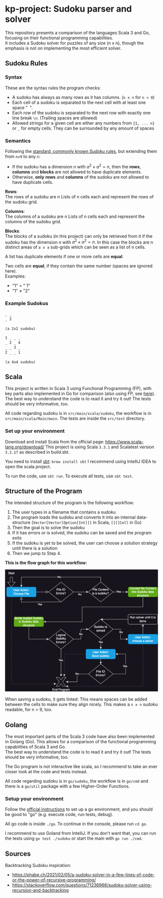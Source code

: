 # kp-project: Sudoku parser and solver
This repository presents a comparison of the languages Scala 3 and Go, focusing on their functional programming capabilities.\
It includes a Sudoku solver for puzzles of any size (n x n), though the emphasis is not on implementing the most efficient solver.

## Sudoku Rules

### Syntax
These are the syntax rules the program checks:

- A sudoku has always as many rows as it has columns. (`n x n` for `n > 0`)
- Each cell of a sudoku is separated to the next cell with at least one space "` `".
- Each row of the sudoku is separated to the next row with exactly one line break `\n`. (Trailing spaces are allowed)
- Allowed strings for a given cell are either any numbers from `{1, ... n}` or `_` for empty cells. They can be surrounded by any amount of spaces

### Semantics
Following the [standard, commonly known Sudoku rules](https://en.wikipedia.org/wiki/Sudoku#Variations_of_grid_sizes_or_region_shapes), but extending them from `n=9` to any `n`:

- If the sudoku has a dimension $n$ with $a^2 \times a^2 = n$, then the **rows**, **columns** and **blocks** are not allowed to have duplicate elements.
- Otherwise, **only** **rows** and **columns** of the sudoku are not allowed to have duplicate cells.

**Rows**:\
The rows of a sudoku are n Lists of n cells each and represent the rows of the sudoku grid.

**Columns**:\
The columns of a sudoku are n Lists of n cells each and represent the columns of the sudoku grid.

**Blocks**:\
The blocks of a sudoku (in this project) can only be retrieved from it if the sudoku has the dimension $n$ with $a^2 \times a^2 = n$.
In this case the blocks are n distinct areas of `a x a` sub-grids which can be seen as a list of n cells.

A list has duplicate elements if one or more cells are **equal**.

Two cells are **equal**, if they contain the same number (spaces are ignored here).\
Examples:
- "1" $=$ " 1"
- "1" $\ne$ "2"

### Example Sudokus

```sudoku
_ _
_ 2

(a 2x2 sudoku)
```

```sudoku
1 _ _ _
_ 2 _ 4
_ _ 3 _
2 _ _ 1

(a 4x4 sudoku)
```

## Scala
This project is written in Scala 3 using Functional Programming (FP), with key parts also implemented in Go for comparison (also using FP, see [here](#golang)).\
The best way to understand the code is to read it and try it out! The tests should be very informative, too.

All code regarding sudoku is in `src/main/scala/sudoku`, the workflow is in `src/main/scala/Main/main`.
The tests are inside the `src/test` directory.


### Set up your environment

Download and install Scala from the official page: https://www.scala-lang.org/download/
This project is using Scala `3.3.1` and Scalatest version `3.2.17` as described in build.sbt.

You need to install [sbt](https://www.scala-sbt.org/): `brew install sbt`
I recommend using IntelliJ IDEA to open the scala project.

To run the code, use `sbt run`. To execute all tests, use `sbt test`.

## Structure of the Program
The intended structure of the program is the following workflow:

1. The user types in a filename that contains a sudoku
2. The program loads the sudoku and converts it into an internal data-structure (`Vector[Vector[Option[Int]]]` in Scala, `[][]Cell` in Go)
3. Then the goal is to solve the sudoku
4. If it has errors or is solved, the sudoku can be saved and the program exits
5. If the sudoku is yet to be solved, the user can choose a solution strategy until there is a solution
6. Then we jump to Step 4.

**This is the flow graph for this workflow:**

![Sudoku-Workflow.png](Sudoku-Workflow.png)

When saving a sudoku, it gets linted: This means spaces can be added between the cells to make sure they align nicely. This makes a `n x n` sudoku readable, for n > 9, too.

## Golang

The most important parts of the Scala 3 code have also been implemented in Golang (Go). This allows for a comparison of the functional programming capabilities of Scala 3 and Go.\
The best way to understand the code is to read it and try it out! The tests should be very informative, too.

The Go program is not interactive like scala, so I recommend to take an ever closer look at the code and tests instead. 

All code regarding sudoku is in `go/sudoku`, the workflow is in `go/cmd` and there is a `go/util` package with a few Higher-Order Functions.

### Setup your environment
Follow the [official instructions](https://go.dev/doc/tutorial/getting-started) to set up a go environment, and you should be good to "go" (e.g. execute code, run tests, debug).

All go code is inside `./go`. To continue in the console, please run `cd go`.

I recommend to use Goland from IntelliJ. If you don't want that, you can run the tests using `go test ./sudoku` or start the main with `go run ./cmd`.

## Sources
Backtracking Sudoku inspiration:
- https://phabe.ch/2021/02/05/a-sudoku-solver-in-a-few-lines-of-code-or-the-power-of-recursive-programming/
- https://stackoverflow.com/questions/71236966/sudoku-solver-using-recursion-and-backtracking